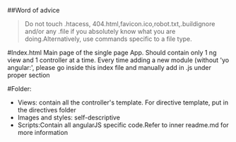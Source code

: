 ##Word of advice
>Do not touch .htacess, 404.html,favicon.ico,robot.txt,.buildignore and/or any .file if you absolutely know what you are doing.Alternatively, use commands specific to a file type.

#Index.html
Main page of the single page App. Should contain only 1 ng view and 1 controller at a time. Every time adding a new module (without 'yo angular:<component>', please go inside this index file and manually add in .js under proper section

#Folder:
 - Views: contain all the controller's template. For directive template, put in the directives folder
 - Images and styles: self-descriptive
 - Scripts:Contain all angularJS specific code.Refer to inner readme.md for more information
